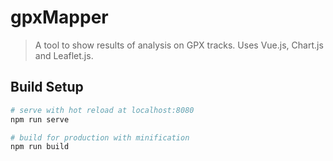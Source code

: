 # gpxMapper

> A tool to show results of analysis on GPX tracks.
Uses Vue.js, Chart.js and Leaflet.js.

## Build Setup

``` bash
# serve with hot reload at localhost:8080
npm run serve

# build for production with minification
npm run build
